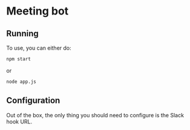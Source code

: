 Meeting bot
===========

Running
-------

To use, you can either do:
```bash
npm start
```
or
```bash
node app.js
```

Configuration
-------------

Out of the box, the only thing you should need to configure is the Slack hook URL.
